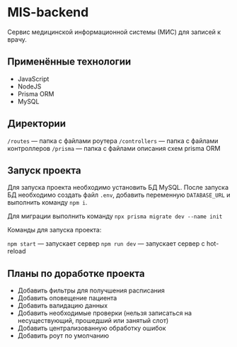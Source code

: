 # MIS-backend

Сервис медицинской информационной системы (МИС) для записей к врачу.

## Применённые технологии

- JavaScript
- NodeJS
- Prisma ORM
- MySQL

## Директории

`/routes` — папка с файлами роутера
`/controllers` — папка с файлами контроллеров
`/prisma` — папка с файлами описания схем prisma ORM

## Запуск проекта

Для запуска проекта необходимо установить БД MySQL.
После запуска БД необходимо создать файл `.env`, добавить переменную `DATABASE_URL` и выполнить команду `npm i`.

Для миграции выполнить команду `npx prisma migrate dev --name init`

Команды для запуска проекта:

`npm start` — запускает сервер
`npm run dev` — запускает сервер с hot-reload

## Планы по доработке проекта

- Добавить фильтры для получшения расписания
- Добавить оповещение пациента
- Добавить валидацию данных
- Добавить необходимые проверки (нельзя записаться на несуществующий, прошедший или занятый слот)
- Добавить централизованную обработку ошибок
- Добавить роут по умолчанию
